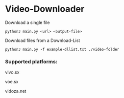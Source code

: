 # Video-Downloader

Download a single file
```
python3 main.py <url> <output-file>
```

Download files from a Download-List
```
python3 main.py -f example-dllist.txt ./video-folder
```



### Supported platforms:

vivo.sx

voe.sx

vidoza.net
